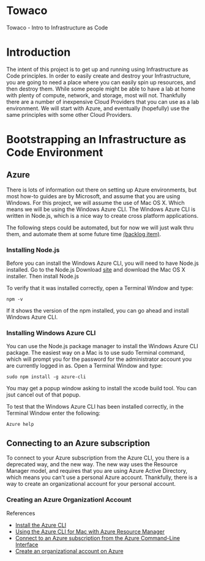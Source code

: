 # Towaco
Towaco - Intro to Infrastructure as Code

# Introduction

The intent of this project is to get up and running using Infrastructure as Code principles.  In order to easily create and destroy your Infrastructure, you are going to need a place where you can easily spin up resources, and then destroy them.  While some people might be able to have a lab at home with plenty of compute, network, and storage, most will not.  Thankfully there are a number of inexpensive Cloud Providers that you can use as a lab environment.  We will start with Azure, and eventually (hopefully) use the same principles with some other Cloud Providers.


# Bootstrapping an Infrastructure as Code Environment

## Azure

There is lots of information out there on setting up Azure environments, but most how-to guides are by Microsoft, and assume that you are using Windows.  For this project, we will assume the use of Mac OS X.  Which means we will be using the Windows Azure CLI.  The Windows Azure CLI is written in Node.js, which is a nice way to create cross platform applications.

The following steps could be automated, but for now we will just walk thru them, and automate them at some future time [(backlog item)](https://github.com/dondemsak/towaco/issues/1).

### Installing Node.js
Before you can install the Windows Azure CLI, you will need to have Node.js installed.  Go to the Node.js Download [site](https://nodejs.org/en/download/) and download the Mac OS X installer.  Then install Node.js

To verify that it was installed correctly, open a Terminal Window and type:
```
npm -v
```

If it shows the version of the npm installed, you can go ahead and install Windows Azure CLI.

### Installing Windows Azure CLI
You can use the Node.js package manager to install the Windows Azure CLI package.  The easiest way on a Mac is to use sudo Terminal command, which will prompt you for the password for the administrator account you are currently logged in as.  Open a Terminal Window and type:

```
sudo npm install -g azure-cli
```

You may get a popup window asking to install the xcode build tool.  You can jsut cancel out of that popup.

To test that the Windows Azure CLI has been installed correctly, in the Terminal Window enter the following:
```
Azure help
```

## Connecting to an Azure subscription
To connect to your Azure subscription from the Azure CLI, you there is a deprecated way, and the new way.  The new way uses the Resource Manager model, and requires that you are using Azure Active Directory, which means you can't use a personal Azure account.  Thankfully, there is a way to create an organizational account for your personal account.

### Creating an Azure Organizationl Account

References
+ [Install the Azure CLI](https://azure.microsoft.com/en-us/documentation/articles/xplat-cli-install/)
+ [Using the Azure CLI for Mac with Azure Resource Manager]( https://azure.microsoft.com/en-us/documentation/articles/xplat-cli-azure-resource-manager/)
+ [Connect to an Azure subscription from the Azure Command-Line Interface](https://azure.microsoft.com/en-us/documentation/articles/xplat-cli-connect/)
+ [Create an organizational account on Azure](https://azure.microsoft.com/en-us/documentation/articles/xplat-cli-connect/#create-an-organizational-account)
